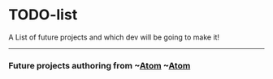 # TODO-list
A List of future projects and which dev will be going to make it!

<hr>

### Future projects authoring from ~[Atom](https://github.com/Atomization) ~<a href="https://github.com/Atomization" target="_blank">Atom</a>

